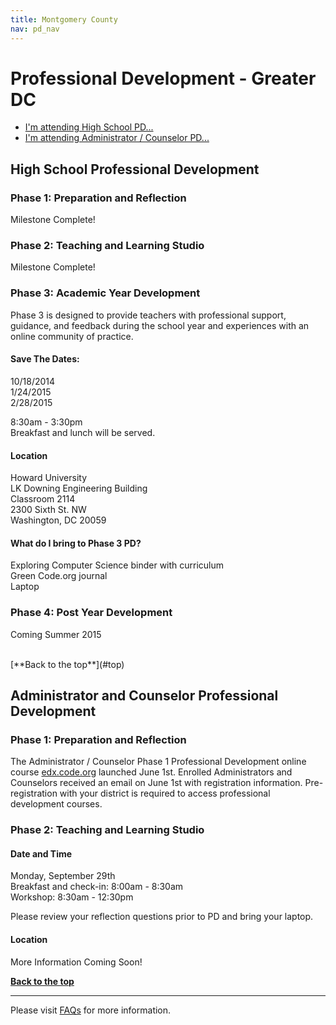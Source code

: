 ```yaml
---
title: Montgomery County
nav: pd_nav
---
```

<a id="top"></a>

# Professional Development - Greater DC

- [I'm attending High School PD...](#hs)
- [I'm attending Administrator / Counselor PD...](#admin)

<a id="hs"></a>

## High School Professional Development

### Phase 1: Preparation and Reflection

Milestone Complete!

### Phase 2: Teaching and Learning Studio

Milestone Complete!

### Phase 3: Academic Year Development

Phase 3 is designed to provide teachers with professional support, guidance, and feedback during the school year and experiences with an online community of practice.

#### Save The Dates: ####

10/18/2014
<br />
1/24/2015
<br />
2/28/2015

8:30am - 3:30pm
<br />
Breakfast and lunch will be served. 

#### Location ####
Howard University
<br />
LK Downing Engineering Building 
<br />
Classroom 2114
<br />
2300 Sixth St. NW
<br />
Washington, DC 20059

#### What do I bring to Phase 3 PD? ####
Exploring Computer Science binder with curriculum
<br />
Green Code.org journal
<br />
Laptop

### Phase 4: Post Year Development
Coming Summer 2015 

<br/>
[**Back to the top**](#top)

<a id="admin"></a>
## Administrator and Counselor Professional Development

### Phase 1: Preparation and Reflection
The Administrator / Counselor Phase 1 Professional Development online course [edx.code.org](http://edx.code.org) launched June 1st. Enrolled Administrators and Counselors received an email on June 1st with registration information. Pre-registration with your district is required to access professional development courses.
 
### Phase 2: Teaching and Learning Studio

#### Date and Time ####
Monday, September 29th
<br />
Breakfast and check-in: 8:00am - 8:30am 
<br />
Workshop: 8:30am - 12:30pm

Please review your reflection questions prior to PD and bring your laptop.

#### Location

More Information Coming Soon!


[**Back to the top**](#top)


----------
Please visit [FAQs](/educate/pd/faq) for more information.

<br />
<br />